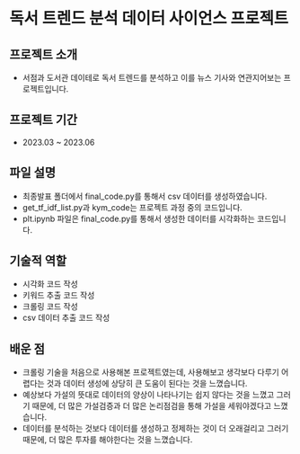 # 독서 트렌드 분석 데이터 사이언스 프로젝트

## 프로젝트 소개
- 서점과 도서관 데이테로 독서 트렌드를 분석하고 이를 뉴스 기사와 연관지어보는 프로젝트입니다.

## 프로젝트 기간
- 2023.03 ~ 2023.06

## 파일 설명
- 최종발표 폴더에서 final_code.py를 통해서 csv 데이터를 생성하였습니다.
- get_tf_idf_list.py과 kym_code는 프로젝트 과정 중의 코드입니다.
- plt.ipynb 파일은 final_code.py를 통해서 생성한 데이터를 시각화하는 코드입니다.

## 기술적 역할
- 시각화 코드 작성 
- 키워드 추출 코드 작성
- 크롤링 코드 작성
- csv 데이터 추출 코드 작성

## 배운 점 
- 크롤링 기술을 처음으로 사용해본 프로젝트였는데, 사용해보고 생각보다 다루기 어렵다는 것과 데이터 생성에 상당히 큰 도움이 된다는 것을 느꼈습니다.
- 예상보다 가설의 뜻대로 데이터의 양상이 나타나기는 쉽지 않다는 것을 느꼈고 그러기 때문에, 더 많은 가설검증과 더 많은 논리점검을 통해 가설을 세워야겠다고 느꼈습니다.
- 데이터를 분석하는 것보다 데이터를 생성하고 정제하는 것이 더 오래걸리고 그러기 때문에, 더 많은 투자를 해야한다는 것을 느꼈습니다.
